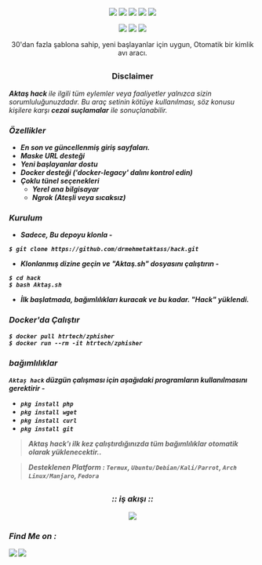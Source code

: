 <!-- Aktaş -->


  <img src="">


<p align="center">
  <img src="https://img.shields.io/badge/Version-2.2-green?style=for-the-badge">
  <img src="https://img.shields.io/github/license/drmehmetaktass/hack?style=for-the-badge">
  <img src="https://img.shields.io/github/stars/drmehmetaktass/hack?style=for-the-badge">
  <img src="https://img.shields.io/github/issues/drmehmetaktass/hack?color=red&style=for-the-badge">
  <img src="https://img.shields.io/github/forks/drmehmetaktass/hack?color=teal&style=for-the-badge">
</p>

<p align="center">
  <img src="https://img.shields.io/badge/Mehmet-Aktaş-cyan?style=flat-square">
  <img src="https://img.shields.io/badge/açık%20kodmu-evet-cyan?style=flat-square">
  <img src="https://img.shields.io/badge/Yazılı%20In-Bash-cyan?style=flat-square">
</p>

<p align="center">30'dan fazla şablona sahip, yeni başlayanlar için uygun, Otomatik bir kimlik avı aracı.</p>

##

<h3><p align="center">Disclaimer</p></h3>

<i><b>Aktaş hack </b> ile ilgili tüm eylemler veya faaliyetler yalnızca sizin sorumluluğunuzdadır. Bu araç setinin kötüye kullanılması, söz konusu kişilere karşı <b>cezai suçlamalar</b> ile sonuçlanabilir. <b>

### Özellikler

- En son ve güncellenmiş giriş sayfaları.
- Maske URL desteği
- Yeni başlayanlar dostu
- Docker desteği ('docker-legacy' dalını kontrol edin)
- Çoklu tünel seçenekleri
  - Yerel ana bilgisayar
  - Ngrok (Ateşli veya sıcaksız)


### Kurulum

- Sadece, Bu depoyu klonla -
```
$ git clone https://github.com/drmehmetaktass/hack.git
```

- Klonlanmış dizine geçin ve "Aktaş.sh" dosyasını çalıştırın -
```
$ cd hack
$ bash Aktaş.sh
```

- İlk başlatmada, bağımlılıkları kuracak ve bu kadar. "Hack" yüklendi.

### Docker'da Çalıştır
```
$ docker pull htrtech/zphisher
$ docker run --rm -it htrtech/zphisher
```

### bağımlılıklar 

**`Aktaş hack`** düzgün çalışması için aşağıdaki programların kullanılmasını gerektirir - 
- `pkg install php`
- `pkg install wget`
- `pkg install curl`
- `pkg install git`

> Aktaş hack'ı ilk kez çalıştırdığınızda tüm bağımlılıklar otomatik olarak yüklenecektir..

> Desteklenen Platform : **`Termux`**, **`Ubuntu/Debian/Kali/Parrot`**, **`Arch Linux/Manjaro`**, **`Fedora`**

##

<h3 align="center">
:: iş akışı ::
</h3>
<p align="center">
<img src=".imgs/wf.gif"/>
</p>



### Find Me on :
<p align="left">
  <a href="https://github.com/drmehmetaktass" target="_blank"><img src="https://img.shields.io/badge/Github-Mehmet--Aktaş-green?style=for-the-badge&logo=github"></a>
  <a href="https://www.instagram.com/Dr.mehmetaktass" target="_blank"><img src="https://img.shields.io/badge/IG-%40dr.mehmetaktass-red?style=for-the-badge&logo=instagram"></a>

</p>

